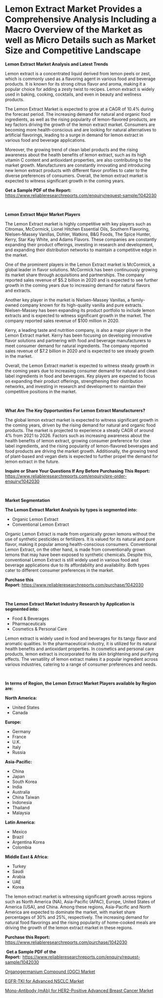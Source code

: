 <p><h1>Lemon Extract Market Provides a Comprehensive Analysis Including a Macro Overview of the Market as well as Micro Details such as Market Size and Competitive Landscape</h1></p><p><strong>Lemon Extract Market Analysis and Latest Trends</strong></p>
<p><p>Lemon extract is a concentrated liquid derived from lemon peels or zest, which is commonly used as a flavoring agent in various food and beverage products. It is known for its strong citrus flavor and aroma, making it a popular choice for adding a zesty twist to recipes. Lemon extract is widely used in baking, cooking, cocktails, and even in beauty and wellness products.</p><p>The Lemon Extract Market is expected to grow at a CAGR of 10.4% during the forecast period. The increasing demand for natural and organic food ingredients, as well as the rising popularity of lemon-flavored products, are key factors driving the growth of the lemon extract market. Consumers are becoming more health-conscious and are looking for natural alternatives to artificial flavorings, leading to a surge in demand for lemon extract in various food and beverage applications.</p><p>Moreover, the growing trend of clean label products and the rising awareness about the health benefits of lemon extract, such as its high vitamin C content and antioxidant properties, are also contributing to the market growth. Manufacturers are constantly innovating and introducing new lemon extract products with different flavor profiles to cater to the diverse preferences of consumers. Overall, the lemon extract market is expected to witness significant growth in the coming years.</p></p>
<p><strong>Get a Sample PDF of the Report:&nbsp;</strong> <a href="https://www.reliableresearchreports.com/enquiry/request-sample/1042030">https://www.reliableresearchreports.com/enquiry/request-sample/1042030</a></p>
<p>&nbsp;</p>
<p><strong>Lemon Extract Major Market Players</strong></p>
<p><p>The Lemon Extract market is highly competitive with key players such as Citromax, McCormick, Lionel Hitchen Essential Oils, Southern Flavoring, Nielsen-Massey Vanillas, Dohler, Watkins, B&G Foods, The Spice Hunter, Kerry, Star Kay White, and Adams Flavors. These companies are constantly expanding their product offerings, investing in research and development, and expanding their distribution networks to maintain a competitive edge in the market.</p><p>One of the prominent players in the Lemon Extract market is McCormick, a global leader in flavor solutions. McCormick has been continuously growing its market share through acquisitions and partnerships. The company reported sales revenue of $5.2 billion in 2020 and is expected to see further growth in the coming years due to increasing demand for natural flavors and extracts.</p><p>Another key player in the market is Nielsen-Massey Vanillas, a family-owned company known for its high-quality vanilla and pure extracts. Nielsen-Massey has been expanding its product portfolio to include lemon extracts and is expected to witness significant growth in the market. The company reported sales revenue of $100 million in 2020.</p><p>Kerry, a leading taste and nutrition company, is also a major player in the Lemon Extract market. Kerry has been focusing on developing innovative flavor solutions and partnering with food and beverage manufacturers to meet consumer demand for natural ingredients. The company reported sales revenue of $7.2 billion in 2020 and is expected to see steady growth in the market.</p><p>Overall, the Lemon Extract market is expected to witness steady growth in the coming years due to increasing consumer demand for natural and clean label ingredients in food and beverages. Key players are expected to focus on expanding their product offerings, strengthening their distribution networks, and investing in research and development to maintain their competitive positions in the market.</p></p>
<p>&nbsp;</p>
<p><strong>What Are The Key Opportunities For Lemon Extract Manufacturers?</strong></p>
<p><p>The global lemon extract market is expected to witness significant growth in the coming years, driven by the rising demand for natural and organic food products. The market is projected to experience a steady CAGR of around 4% from 2021 to 2026. Factors such as increasing awareness about the health benefits of lemon extract, growing consumer preference for clean label ingredients, and the rising popularity of lemon-flavored beverages and food products are driving the market growth. Additionally, the growing trend of plant-based and vegan diets is expected to further propel the demand for lemon extract in the future.</p></p>
<p><strong>Inquire or Share Your Questions If Any Before Purchasing This Report:</strong> <a href="https://www.reliableresearchreports.com/enquiry/pre-order-enquiry/1042030">https://www.reliableresearchreports.com/enquiry/pre-order-enquiry/1042030</a></p>
<p>&nbsp;</p>
<p><strong>Market Segmentation</strong></p>
<p><strong>The Lemon Extract Market Analysis by types is segmented into:</strong></p>
<p><ul><li>Organic Lemon Extract</li><li>Conventional Lemon Extract</li></ul></p>
<p><p>Organic Lemon Extract is made from organically grown lemons without the use of synthetic pesticides or fertilizers. It is valued for its natural and pure flavor, making it popular among health-conscious consumers. Conventional Lemon Extract, on the other hand, is made from conventionally grown lemons that may have been exposed to synthetic chemicals. Despite this, conventional Lemon Extract is still widely used in various food and beverage applications due to its affordability and availability. Both types cater to different consumer preferences in the market.</p></p>
<p><strong>Purchase this Report:&nbsp;</strong><a href="https://www.reliableresearchreports.com/purchase/1042030">https://www.reliableresearchreports.com/purchase/1042030</a></p>
<p>&nbsp;</p>
<p><strong>The Lemon Extract Market Industry Research by Application is segmented into:</strong></p>
<p><ul><li>Food & Beverages</li><li>Pharmaceuticals</li><li>Cosmetics & Personal Care</li></ul></p>
<p><p>Lemon extract is widely used in food and beverages for its tangy flavor and aromatic qualities. In the pharmaceutical industry, it is utilized for its natural health benefits and antioxidant properties. In cosmetics and personal care products, lemon extract is incorporated for its skin brightening and purifying effects. The versatility of lemon extract makes it a popular ingredient across various industries, catering to a range of consumer preferences and needs.</p></p>
<p>&nbsp;</p>
<p><strong>In terms of Region, the Lemon Extract Market Players available by Region are:</strong></p>
<p>
    <p> <strong> North America: </strong>
        <ul>
            <li>United States</li>
            <li>Canada</li>
        </ul>
        </p> 
    <p> <strong> Europe: </strong>
        <ul>
            <li>Germany</li>
            <li>France</li>
            <li>U.K.</li>
            <li>Italy</li>
            <li>Russia</li>
        </ul>
        </p> 
    <p> <strong> Asia-Pacific: </strong>
        <ul>
            <li>China</li>
            <li>Japan</li>
            <li>South Korea</li>
            <li>India</li>
            <li>Australia</li>
            <li>China Taiwan</li>
            <li>Indonesia</li>
            <li>Thailand</li>
            <li>Malaysia</li>
        </ul>
        </p> 
    <p> <strong> Latin America: </strong>
        <ul>
            <li>Mexico</li>
            <li>Brazil</li>
            <li>Argentina Korea</li>
            <li>Colombia</li>
        </ul>
        </p> 
    <p> <strong> Middle East & Africa: </strong>
        <ul>
            <li>Turkey</li>
            <li>Saudi</li>
            <li>Arabia</li>
            <li>UAE</li>
            <li>Korea</li>
        </ul>
    </p>
    </p>
<p><p>The lemon extract market is witnessing significant growth across regions such as North America (NA), Asia-Pacific (APAC), Europe, United States of America (USA), and China. Among these regions, Asia-Pacific and North America are expected to dominate the market, with market share percentages of 30% and 25%, respectively. The increasing demand for natural food flavorings and the rising popularity of home-cooked meals are driving the growth of the lemon extract market in these regions.</p></p>
<p><strong>Purchase this Report: </strong><a href="https://www.reliableresearchreports.com/purchase/1042030">https://www.reliableresearchreports.com/purchase/1042030</a></p>
<p>&nbsp;<strong>Get a Sample PDF of the Report:&nbsp;&nbsp;</strong><a href="https://www.reliableresearchreports.com/enquiry/request-sample/1042030">https://www.reliableresearchreports.com/enquiry/request-sample/1042030</a></p>
<p><strong></strong></p>
<p><p><a href="https://view.publitas.com/reportprime-1/organogermanium-compound-ogc-market-size-market-trends-and-growth-outlook-forecasted-for-period-from-2023-to-2030/">Organogermanium Compound (OGC) Market</a></p><p><a href="https://view.publitas.com/reportprime-1/egfr-tki-for-advanced-nsclc-market-size-evaluating-its-market-trends-growth-and-projections-2023-2030/">EGFR-TKI for Advanced NSCLC Market</a></p><p><a href="https://view.publitas.com/reportprime-1/mono-antibody-mab-for-her2-positive-advanced-breast-cancer-market-research-report-provides-thorough-industry-overview-which-offers-an-in-depth-analysis-of-product-trends-and-new-market-divisions/">Mono-Antibody (mAb) for HER2-Positive Advanced Breast Cancer Market</a></p></p>